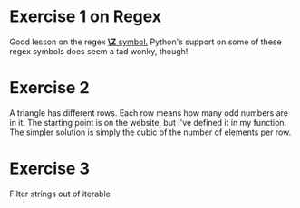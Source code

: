 # Exercise 1 on Regex

Good lesson on the regex [**\Z** symbol.](https://www.regular-expressions.info/anchors.html) Python's support on some of these regex symbols does seem a tad wonky, though!

# Exercise 2

A triangle has different rows. Each row means how many odd numbers are in it. The starting point is on the website, but I've defined it in my function. The simpler solution is simply the cubic of the number of elements per row.

# Exercise 3

Filter strings out of iterable
